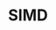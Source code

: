 ---
title: "SIMD"
description: "Практические советы создания программ с использованием SIMD инструкций процессора"
wikipedia: "https://ru.wikipedia.org/wiki/SIMD"
---